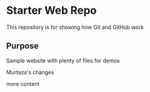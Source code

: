 # Starter Web Repo

This repository is for showing how Git and GitHub work

## Purpose

Sample website with plenty of files for demos

Murtaza's changes

more content